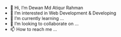 - 👋 Hi, I’m Dewan Md Atiqur Rahman
- 👀 I’m interested in Web Development & Developing
- 🌱 I’m currently learning ...
- 💞️ I’m looking to collaborate on ...
- 📫 How to reach me ...

<!---
dewan1995/dewan1995 is a ✨ special ✨ repository because its `README.md` (this file) appears on your GitHub profile.
You can click the Preview link to take a look at your changes.
--->
